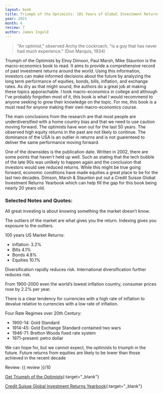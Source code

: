 ```yaml
---
layout: book
title: Triumph of the Optimists: 101 Years of Global Investment Returns
year: 2021
month: 6
review: 7
author: James Ingold
---
```


> "An optimist," observed Archy the cockroach, "is a guy that has never had much experience." (Don Marquis, 1934)

Triumph of the Optimists by Elroy Dimson, Paul Marsh, Mike Staunton is the macro-economics book to read. It aims to provide a comprehensive record of past investment returns around the world. Using this information, investors can make informed decisions about the future by analyzing the long term performance of equities, bonds, bills, inflation, and exchange rates. As dry as that might sound, the authors do a great job at making these topics apporachable. I took macro-economics in college and although I've probably forgotten most of it, this book is what I would recommend to anyone seeking to grow their knowledge on the topic. For me, this book is a must read for anyone making their own macro-economics course.

The main conclusions from the research are that most people are underdiversified with a home country bias and that we need to use caution moving forward. The optimists have won out for the last 50 years. The observed high equity returns in the past are not likely to continue. The dominance of the USA is an outlier in returns and is not guarenteed to deliver the same performance moving forward.

One of the downsides is the publication date. Written in 2002, there are some points that haven't held up well. Such as stating that the tech bubble of the late 90s was unlikely to happen again and the conclusion that investors would see reduced returns. While this might be true going forward, economic conditions have made equities a great place to be for the last two decades. Dimson, Marsh & Staunton put out a Credit Suisse Global Investment Returns Yearbook which can help fill the gap for this book being nearly 20 years old.

### Selected Notes and Quotes:

All great investing is about knowing something the market doesn’t know.

The outliers of the market are what gives you the return. Indexing gives you exposure to the outliers.

100 years US Market Returns:

- Inflation: 3.2%
- Bills 4.1%
- Bonds 4.8%
- Equities 10.1%

Diversification rapidly reduces risk. International diversification further reduces risk.

From 1900-2000 even the world’s lowest inflation country, consumer prices rose by 2.2% per year.

There is a clear tendency for currencies with a high rate of inflation to devalue relative to currencies with a low rate of inflation.

Four Rate Regimes over 20th Century:

- 1900-14: Gold Standard
- 1914-45: Gold Exchange Standard contained two wars
- 1946-71: Bretton Woods fixed rate system
- 1971-present: petro dollar

We can hope for, but we cannot expect, the optimists to triumph in the future. Future returns from equities are likely to be lower than those achieved in the recent decade

Review: {{ review }}/10

[Get Triumph of the Optimists](https://amzn.to/3j6jYsU){:target="\_blank"}

[Credit Suisse Global Investment Returns Yearbook](https://www.credit-suisse.com/articles/media-releases/2020/02/en/credit-suisse-global-investment-returns-yearbook-2020.html){:target="\_blank"}
